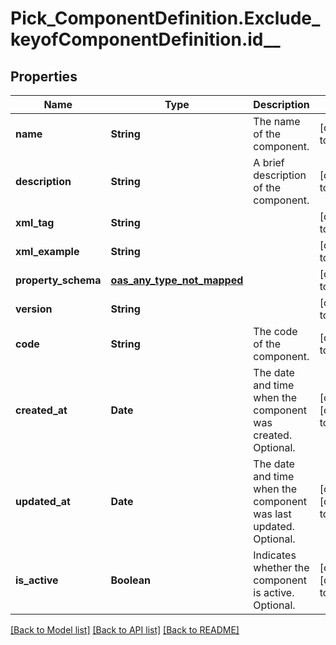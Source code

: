 # Pick_ComponentDefinition.Exclude_keyofComponentDefinition.id__
## Properties

| Name | Type | Description | Notes |
|------------ | ------------- | ------------- | -------------|
| **name** | **String** | The name of the component. | [default to null] |
| **description** | **String** | A brief description of the component. | [default to null] |
| **xml\_tag** | **String** |  | [default to null] |
| **xml\_example** | **String** |  | [default to null] |
| **property\_schema** | [**oas_any_type_not_mapped**](.md) |  | [default to null] |
| **version** | **String** |  | [default to null] |
| **code** | **String** | The code of the component. | [default to null] |
| **created\_at** | **Date** | The date and time when the component was created. Optional. | [optional] [default to null] |
| **updated\_at** | **Date** | The date and time when the component was last updated. Optional. | [optional] [default to null] |
| **is\_active** | **Boolean** | Indicates whether the component is active. Optional. | [optional] [default to null] |

[[Back to Model list]](../README.md#documentation-for-models) [[Back to API list]](../README.md#documentation-for-api-endpoints) [[Back to README]](../README.md)

